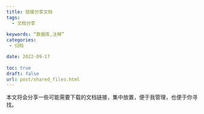 ```yaml
---
title: 链接分享文档
tags:
  - 文档分享
  
keywords: “数据库,注释”
categories:
 - 归档

date: 2022-09-17
  
toc: true
draft: false
url: post/shared_files.html
---
```


本文将会分享一些可能需要下载的文档链接，集中放置，便于我管理，也便于你寻找。